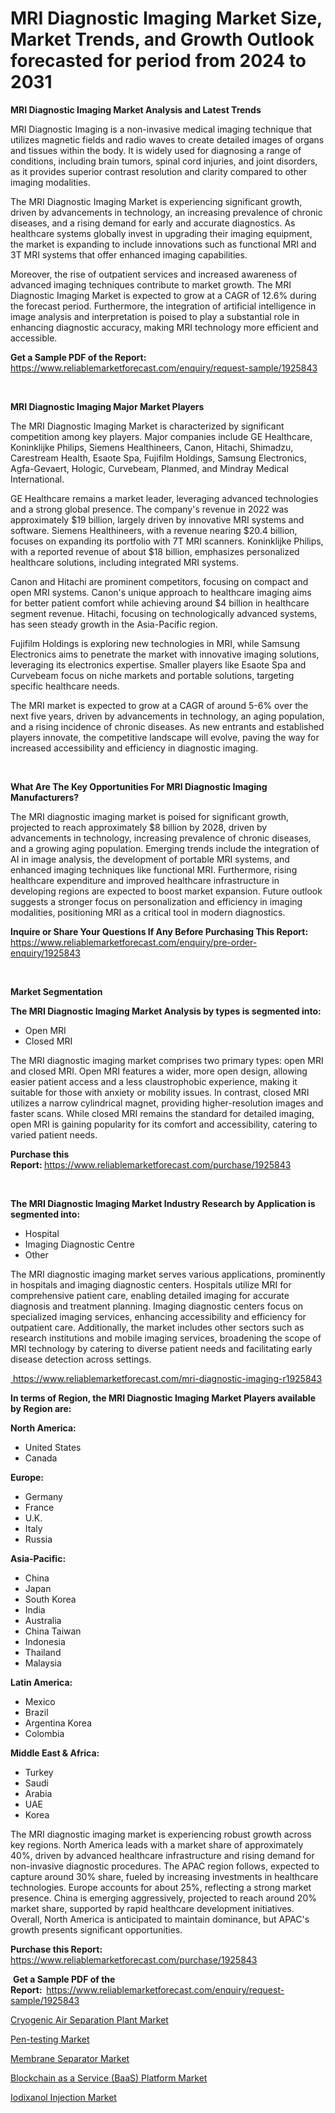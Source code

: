 <p><h1>MRI Diagnostic Imaging Market Size, Market Trends, and Growth Outlook forecasted for period from 2024 to 2031</h1></p><p><strong>MRI Diagnostic Imaging Market Analysis and Latest Trends</strong></p>
<p><p>MRI Diagnostic Imaging is a non-invasive medical imaging technique that utilizes magnetic fields and radio waves to create detailed images of organs and tissues within the body. It is widely used for diagnosing a range of conditions, including brain tumors, spinal cord injuries, and joint disorders, as it provides superior contrast resolution and clarity compared to other imaging modalities.</p><p>The MRI Diagnostic Imaging Market is experiencing significant growth, driven by advancements in technology, an increasing prevalence of chronic diseases, and a rising demand for early and accurate diagnostics. As healthcare systems globally invest in upgrading their imaging equipment, the market is expanding to include innovations such as functional MRI and 3T MRI systems that offer enhanced imaging capabilities. </p><p>Moreover, the rise of outpatient services and increased awareness of advanced imaging techniques contribute to market growth. The MRI Diagnostic Imaging Market is expected to grow at a CAGR of 12.6% during the forecast period. Furthermore, the integration of artificial intelligence in image analysis and interpretation is poised to play a substantial role in enhancing diagnostic accuracy, making MRI technology more efficient and accessible.</p></p>
<p><strong>Get a Sample PDF of the Report:&nbsp;</strong> <a href="https://www.reliablemarketforecast.com/enquiry/request-sample/1925843?utm_campaign=1170&utm_medium=2&utm_source=Github&utm_content=ia&utm_term=24102024&utm_id=mri-diagnostic-imaging">https://www.reliablemarketforecast.com/enquiry/request-sample/1925843</a></p>
<p>&nbsp;</p>
<p><strong>MRI Diagnostic Imaging Major Market Players</strong></p>
<p><p>The MRI Diagnostic Imaging Market is characterized by significant competition among key players. Major companies include GE Healthcare, Koninklijke Philips, Siemens Healthineers, Canon, Hitachi, Shimadzu, Carestream Health, Esaote Spa, Fujifilm Holdings, Samsung Electronics, Agfa-Gevaert, Hologic, Curvebeam, Planmed, and Mindray Medical International. </p><p>GE Healthcare remains a market leader, leveraging advanced technologies and a strong global presence. The company's revenue in 2022 was approximately $19 billion, largely driven by innovative MRI systems and software. Siemens Healthineers, with a revenue nearing $20.4 billion, focuses on expanding its portfolio with 7T MRI scanners. Koninklijke Philips, with a reported revenue of about $18 billion, emphasizes personalized healthcare solutions, including integrated MRI systems.</p><p>Canon and Hitachi are prominent competitors, focusing on compact and open MRI systems. Canon's unique approach to healthcare imaging aims for better patient comfort while achieving around $4 billion in healthcare segment revenue. Hitachi, focusing on technologically advanced systems, has seen steady growth in the Asia-Pacific region.</p><p>Fujifilm Holdings is exploring new technologies in MRI, while Samsung Electronics aims to penetrate the market with innovative imaging solutions, leveraging its electronics expertise. Smaller players like Esaote Spa and Curvebeam focus on niche markets and portable solutions, targeting specific healthcare needs.</p><p>The MRI market is expected to grow at a CAGR of around 5-6% over the next five years, driven by advancements in technology, an aging population, and a rising incidence of chronic diseases. As new entrants and established players innovate, the competitive landscape will evolve, paving the way for increased accessibility and efficiency in diagnostic imaging.</p></p>
<p>&nbsp;</p>
<p><strong>What Are The Key Opportunities For MRI Diagnostic Imaging Manufacturers?</strong></p>
<p><p>The MRI diagnostic imaging market is poised for significant growth, projected to reach approximately $8 billion by 2028, driven by advancements in technology, increasing prevalence of chronic diseases, and a growing aging population. Emerging trends include the integration of AI in image analysis, the development of portable MRI systems, and enhanced imaging techniques like functional MRI. Furthermore, rising healthcare expenditure and improved healthcare infrastructure in developing regions are expected to boost market expansion. Future outlook suggests a stronger focus on personalization and efficiency in imaging modalities, positioning MRI as a critical tool in modern diagnostics.</p></p>
<p><strong>Inquire or Share Your Questions If Any Before Purchasing This Report:</strong> <a href="https://www.reliablemarketforecast.com/enquiry/pre-order-enquiry/1925843?utm_campaign=1170&utm_medium=2&utm_source=Github&utm_content=ia&utm_term=24102024&utm_id=mri-diagnostic-imaging">https://www.reliablemarketforecast.com/enquiry/pre-order-enquiry/1925843</a></p>
<p>&nbsp;</p>
<p><strong>Market Segmentation</strong></p>
<p><strong>The MRI Diagnostic Imaging Market Analysis by types is segmented into:</strong></p>
<p><ul><li>Open MRI</li><li>Closed MRI</li></ul></p>
<p><p>The MRI diagnostic imaging market comprises two primary types: open MRI and closed MRI. Open MRI features a wider, more open design, allowing easier patient access and a less claustrophobic experience, making it suitable for those with anxiety or mobility issues. In contrast, closed MRI utilizes a narrow cylindrical magnet, providing higher-resolution images and faster scans. While closed MRI remains the standard for detailed imaging, open MRI is gaining popularity for its comfort and accessibility, catering to varied patient needs.</p></p>
<p><strong>Purchase this Report:&nbsp;</strong><a href="https://www.reliablemarketforecast.com/purchase/1925843?utm_campaign=1170&utm_medium=2&utm_source=Github&utm_content=ia&utm_term=24102024&utm_id=mri-diagnostic-imaging">https://www.reliablemarketforecast.com/purchase/1925843</a></p>
<p>&nbsp;</p>
<p><strong>The MRI Diagnostic Imaging Market Industry Research by Application is segmented into:</strong></p>
<p><ul><li>Hospital</li><li>Imaging Diagnostic Centre</li><li>Other</li></ul></p>
<p><p>The MRI diagnostic imaging market serves various applications, prominently in hospitals and imaging diagnostic centers. Hospitals utilize MRI for comprehensive patient care, enabling detailed imaging for accurate diagnosis and treatment planning. Imaging diagnostic centers focus on specialized imaging services, enhancing accessibility and efficiency for outpatient care. Additionally, the market includes other sectors such as research institutions and mobile imaging services, broadening the scope of MRI technology by catering to diverse patient needs and facilitating early disease detection across settings.</p></p>
<p><a href="https://www.reliablemarketforecast.com/mri-diagnostic-imaging-r1925843?utm_campaign=1170&utm_medium=2&utm_source=Github&utm_content=ia&utm_term=24102024&utm_id=mri-diagnostic-imaging">&nbsp;https://www.reliablemarketforecast.com/mri-diagnostic-imaging-r1925843</a></p>
<p><strong>In terms of Region, the MRI Diagnostic Imaging Market Players available by Region are:</strong></p>
<p>
    <p> <strong> North America: </strong>
        <ul>
            <li>United States</li>
            <li>Canada</li>
        </ul>
        </p> 
    <p> <strong> Europe: </strong>
        <ul>
            <li>Germany</li>
            <li>France</li>
            <li>U.K.</li>
            <li>Italy</li>
            <li>Russia</li>
        </ul>
        </p> 
    <p> <strong> Asia-Pacific: </strong>
        <ul>
            <li>China</li>
            <li>Japan</li>
            <li>South Korea</li>
            <li>India</li>
            <li>Australia</li>
            <li>China Taiwan</li>
            <li>Indonesia</li>
            <li>Thailand</li>
            <li>Malaysia</li>
        </ul>
        </p> 
    <p> <strong> Latin America: </strong>
        <ul>
            <li>Mexico</li>
            <li>Brazil</li>
            <li>Argentina Korea</li>
            <li>Colombia</li>
        </ul>
        </p> 
    <p> <strong> Middle East & Africa: </strong>
        <ul>
            <li>Turkey</li>
            <li>Saudi</li>
            <li>Arabia</li>
            <li>UAE</li>
            <li>Korea</li>
        </ul>
    </p>
    </p>
<p><p>The MRI diagnostic imaging market is experiencing robust growth across key regions. North America leads with a market share of approximately 40%, driven by advanced healthcare infrastructure and rising demand for non-invasive diagnostic procedures. The APAC region follows, expected to capture around 30% share, fueled by increasing investments in healthcare technologies. Europe accounts for about 25%, reflecting a strong market presence. China is emerging aggressively, projected to reach around 20% market share, supported by rapid healthcare development initiatives. Overall, North America is anticipated to maintain dominance, but APAC's growth presents significant opportunities.</p></p>
<p><strong>Purchase this Report: </strong><a href="https://www.reliablemarketforecast.com/purchase/1925843?utm_campaign=1170&utm_medium=2&utm_source=Github&utm_content=ia&utm_term=24102024&utm_id=mri-diagnostic-imaging">https://www.reliablemarketforecast.com/purchase/1925843</a></p>
<p>&nbsp;<strong>Get a Sample PDF of the Report:&nbsp;&nbsp;</strong><a href="https://www.reliablemarketforecast.com/enquiry/request-sample/1925843?utm_campaign=1170&utm_medium=2&utm_source=Github&utm_content=ia&utm_term=24102024&utm_id=mri-diagnostic-imaging">https://www.reliablemarketforecast.com/enquiry/request-sample/1925843</a></p>
<p><strong></strong></p>
<p><p><a href="https://issuu.com/reportprime-2/docs/cryogenic-air-separation-plant-mark_1ea6b12701db6b?utm_campaign=1170&utm_medium=2&utm_source=Github&utm_content=ia&utm_term=24102024&utm_id=mri-diagnostic-imaging">Cryogenic Air Separation Plant Market</a></p><p><a href="https://www.linkedin.com/pulse/driving-forces-global-pen-testing-market-trends-applications-8hmue?utm_campaign=1170&utm_medium=2&utm_source=Github&utm_content=ia&utm_term=24102024&utm_id=mri-diagnostic-imaging">Pen-testing Market</a></p><p><a href="https://issuu.com/reportprime-2/docs/membrane-separator-market-size-2030_5a9eaea162d71b?utm_campaign=1170&utm_medium=2&utm_source=Github&utm_content=ia&utm_term=24102024&utm_id=mri-diagnostic-imaging">Membrane Separator Market</a></p><p><a href="https://www.linkedin.com/pulse/global-blockchain-service-baas-platform-market-pulse-trends-gpaze?utm_campaign=1170&utm_medium=2&utm_source=Github&utm_content=ia&utm_term=24102024&utm_id=mri-diagnostic-imaging">Blockchain as a Service (BaaS) Platform Market</a></p><p><a href="https://github.com/padencrooks0o/Market-Research-Report-List-1/blob/main/iodixanol-injection-market.md?utm_campaign=1170&utm_medium=2&utm_source=Github&utm_content=ia&utm_term=24102024&utm_id=mri-diagnostic-imaging">Iodixanol Injection Market</a></p></p>